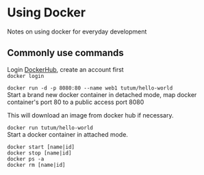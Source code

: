# Using Docker
Notes on using docker for everyday development

## Commonly use commands

Login [DockerHub](https://hub.docker.com/), create an account first   
`docker login`

`docker run -d -p 8080:80 --name web1 tutum/hello-world`  
Start a brand new docker container in detached mode, 
map docker container's port 80 to a public access port 8080  

This will download an image from docker hub if necessary.

`docker run tutum/hello-world`  
Start a docker container in attached mode.

`docker start [name|id]`  
`docker stop [name|id]`  
`docker ps -a`  
`docker rm [name|id]`  


